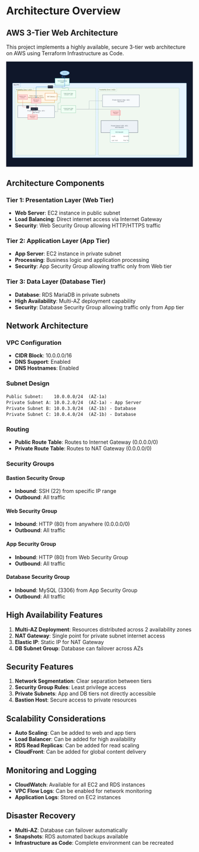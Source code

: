 # Architecture Overview

## AWS 3-Tier Web Architecture

This project implements a highly available, secure 3-tier web architecture on AWS using Terraform Infrastructure as Code.

![Architecture Diagram](../images/architecture-diagram.png)

## Architecture Components

### Tier 1: Presentation Layer (Web Tier)
- **Web Server**: EC2 instance in public subnet
- **Load Balancing**: Direct internet access via Internet Gateway
- **Security**: Web Security Group allowing HTTP/HTTPS traffic

### Tier 2: Application Layer (App Tier)
- **App Server**: EC2 instance in private subnet
- **Processing**: Business logic and application processing
- **Security**: App Security Group allowing traffic only from Web tier

### Tier 3: Data Layer (Database Tier)
- **Database**: RDS MariaDB in private subnets
- **High Availability**: Multi-AZ deployment capability
- **Security**: Database Security Group allowing traffic only from App tier

## Network Architecture

### VPC Configuration
- **CIDR Block**: 10.0.0.0/16
- **DNS Support**: Enabled
- **DNS Hostnames**: Enabled

### Subnet Design
```
Public Subnet:    10.0.0.0/24  (AZ-1a)
Private Subnet A: 10.0.2.0/24  (AZ-1a) - App Server
Private Subnet B: 10.0.3.0/24  (AZ-1b) - Database
Private Subnet C: 10.0.4.0/24  (AZ-1b) - Database
```

### Routing
- **Public Route Table**: Routes to Internet Gateway (0.0.0.0/0)
- **Private Route Table**: Routes to NAT Gateway (0.0.0.0/0)

### Security Groups

#### Bastion Security Group
- **Inbound**: SSH (22) from specific IP range
- **Outbound**: All traffic

#### Web Security Group
- **Inbound**: HTTP (80) from anywhere (0.0.0.0/0)
- **Outbound**: All traffic

#### App Security Group
- **Inbound**: HTTP (80) from Web Security Group
- **Outbound**: All traffic

#### Database Security Group
- **Inbound**: MySQL (3306) from App Security Group
- **Outbound**: All traffic

## High Availability Features

1. **Multi-AZ Deployment**: Resources distributed across 2 availability zones
2. **NAT Gateway**: Single point for private subnet internet access
3. **Elastic IP**: Static IP for NAT Gateway
4. **DB Subnet Group**: Database can failover across AZs

## Security Features

1. **Network Segmentation**: Clear separation between tiers
2. **Security Group Rules**: Least privilege access
3. **Private Subnets**: App and DB tiers not directly accessible
4. **Bastion Host**: Secure access to private resources

## Scalability Considerations

- **Auto Scaling**: Can be added to web and app tiers
- **Load Balancer**: Can be added for high availability
- **RDS Read Replicas**: Can be added for read scaling
- **CloudFront**: Can be added for global content delivery

## Monitoring and Logging

- **CloudWatch**: Available for all EC2 and RDS instances
- **VPC Flow Logs**: Can be enabled for network monitoring
- **Application Logs**: Stored on EC2 instances

## Disaster Recovery

- **Multi-AZ**: Database can failover automatically
- **Snapshots**: RDS automated backups available
- **Infrastructure as Code**: Complete environment can be recreated